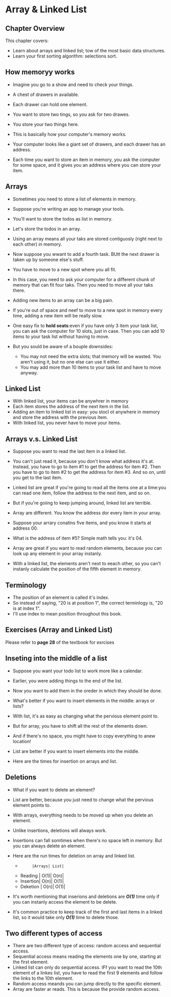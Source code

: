 # Array & Linked List

## Chapter Overview

This chapter covers:
- Learn about arrays and linked list; tow of the most basic data structures.
- Learn your first sorting algorithm: selections sort.

## How memoryy works

- Imagine you go to a show and need to check your things.
- A chest of drawers in available.

- Each drawer can hold one element.
- You want to store two tings, so you ask for two drawes.

- You store your two things here.

- This is basically how your computer's memory works.
- Your computer looks like a giant set of drawers, and each drawer has an address.
- Each time you want to store an item in memory, you ask the computer for some space, and it gives you an address where you can store your item.

## Arrays

- Sometimes you need to store a list of elements in memory.
- Suppose you're writing an app to manage your tools.
- You'll want to store the todos as list in memory.

- Let's store the todos in an array.
- Using an array means all your taks are stored contiguosly (right next to each other) in memory.

- Now suppose you wwant to add a fourth task. BUtt the next drawer is taken up by someone else's stuff.
- You have to move to a new spot where you all fit.
- In this case, you need to ask your computer for a different chunk of memory that can fit four taks. Then you need to move all your taks there.

- Adding new items to an array can be a big pain.
- If you're out of space and neef to move to a new spot in memory every time, adding a new item will be really slow.
- One easy fix to **hold seats**:even if you have only 3 item your task list, you can ask the computer for 10 slots, just in case. Then you can add 10 items to your task list without having to move.
- But you sould be aware of a bouple downsides:
  - You may not need the extra slots; that memory will be wasted. You aren't using it, but no one else can use it either.
  - You may add more than 10 items to your task list and have to move anyway.

## Linked List

- With linked list, your items can be anywhrer in memory
- Each item stores the address of the next item in the list.
- Adding an item to linked list in easy: you stocl ot anywhere in memory and store the address with the previous item.
- With linked list, you never have to move your items.

## Arrays v.s. Linked List

- Suppose you want to read the last item in a linked list.
- You can't just read it, because you don't know what address it's at. Instead, you have to go to item #1 to get the address for item #2. Then you have to go to item #2 to get the address for item #3. And so on, until you get to the last item.
- Linked list are great if you're going to read all the items one at a time:you can read one item, follow the address to the next item, and so on.
- But if you're goiing to keep jumping around, linked list are terrible.

- Array are different. You know the address dor every item in your array.
- Suppose your arrary conatins five items, and you know it starts at address 00.
- What is the address of item #5? Simple math tells you: it's 04.
- Array are great if you want to read random elements, because you can look up any element in your array instanly.
- With a linked list, the elements aren't next to eeach other, so you can't instanly calculate the position of the fifth element in memory.

## Terminology

- The position of an element is called it's index.
- So instead of saying, "20 is at position 1", the correct terminlogy is, "20 is at index 1".
- I'll use index to mean position throughout this book.

## Exercises (Array and Linked List)

Please refer to **page 28** of the textbook for exrcises

## Inseting into the middle of a list

- Suppose you want your todo list to work more like a calendar.
- Earlier, you were adding things to the end of the list.
- Now you want to add them in the oreder in which they should be done.

- What's better if you want to insert elements in the middle: arrays or lists?
- With list, it's as easy as changing what the pervious element point to.

- But for array, you have to shift all the rest of the elements down.
- And  if there's no space, you might have to copy everything to anew location!
- List are better if you want to insert elements into the middle.

- Here are the times for insertion on arrays and list.

## Deletions

- What if you want to delete an element?
- List are better, because you just need to change what the pervious element points to.
- With arrays, everything needs to be moved up when you delete an element.
- Unlike insertions, deletions will always work.
- Insertions can fall somtimes when there's no space left in memory. But you can always delete an element.

- Here are the run times for deletion on array and linked list.
  -          |Arrays| List|
  - Reading  |  O(1)| O(n)|
  - Insertion|  O(n)| O(1)|
  - Deketion |  O(n)| O(1)|
- It's worth mentioning that inserions and deletions are ***O(1)*** time only if you can instanly access the element to be delete.
- It's common practice to keep track of the first and last items in a linked list, so it would take only ***O(1)*** time to delete those.

## Two different types of access

- There are two different type of access: random access and sequential access.
- Sequential access means reading the elements one by one, starting at the first element.
- Linked list can only do sequential access. IFf you want to read the 10th element of a linkes list, you have to read the first 9 elements and follow the links to the 10th element.
- Random access meands you can jump directly to the specific element.
- Array are faster ar reads. This is because the provide random access.
